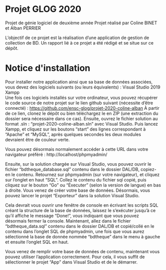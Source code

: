 # Projet GLOG 2020
Projet de génie logiciel de deuxième année
Projet réalisé par Coline BINET et Alban PERRIER

L’objectif de ce projet est la réalisation d’une application de gestion de collection de BD.
Un rapport lié à ce projet a été rédigé et se situe sur ce dépôt.

# Notice d'installation
Pour installer notre application ainsi que sa base de données associées, vous devez   des logiciels suivants (ou leurs équivalents) : 
Visual Studio 2019
Xampp  
Une fois ces logiciels installés sur votre ordinateur, vous pouvez récupérer le code source de notre projet sur le lien github suivant (nécessite d’être connecté) : https://github.com/ensc-glog/projet-2020-coline-alban
À partir de ce lien, clonez le dépôt ou bien téléchargez le en ZIP (une extraction du dossier sera nécessaire dans ce cas).
Ensuite, ouvrez le fichier solution au format .sln : “projet-2020-coline-alban.sln” avec Visual Studio.
Puis lancez Xampp, et cliquez sur les boutons “start” des lignes correspondant à “Apache” et “MySQL”, après quelques secondes les deux modules devraient être de couleur verte.


Vous pouvez désormais normalement accéder à cette URL dans votre navigateur préféré : http://localhost/phpmyadmin/

Ensuite, sur la solution chargée sur Visual Studio, vous pouvez ouvrir le fichier “bdtheque_database.sql” contenu dans le dossier DAL/DB, copiez-en le contenu.
Retournez sur phpmyadmin (sur votre navigateur), et cliquez sur l’onglet en haut “SQL”. Collez le contenu du fichier sql copié, puis cliquez sur le bouton “Go” ou “Éxecuter” (selon la version de langue) en bas à droite. Vous venez de créer votre base de données.
Désormais, vous pouvez lancer le projet “Exporteur” dans la solution Visual Studio.

Cela devrait vous ouvrir une fenêtre de console en écrivant les scripts SQL créant la structure de la base de données, laissez le s’exécuter jusqu’à ce qu’il affiche le message “Done!”, vous indiquant que vous pouvez désormais fermer la console.
Maintenant, allez dans le fichier “bdtheque_data.sql” contenu dans le dossier DAL/DB et copié/collé en le contenu dans l’onglet SQL de phpmyadmin, une fois que vous aurez sélectionné la base de donnée nommée “bdtheque” dans le menu à gauche et ensuite l’onglet SQL en haut.


Vous venez de remplir votre base de données de contenu, maintenant vous pouvez utiliser l’application correctement.
Pour cela, il vous suffit de sélectionner le projet “App” dans Visual Studio et de le démarrer.



